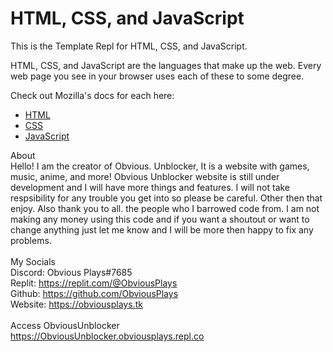 # HTML, CSS, and JavaScript

This is the Template Repl for HTML, CSS, and JavaScript.

HTML, CSS, and JavaScript are the languages that make up the web. Every web page you see in your browser uses each of these to some degree.

Check out Mozilla's docs for each here:
- [HTML](https://developer.mozilla.org/en-US/docs/Web/HTML)
- [CSS](https://developer.mozilla.org/en-US/docs/Web/CSS)
- [JavaScript](https://developer.mozilla.org/en-US/docs/Web/JavaScript)

About<br>
Hello! I am the creator of Obvious. Unblocker, It is a website with games, music, anime, and more! Obvious Unblocker website is still under development and I will have more things and features. I will not take respsibility for any trouble you get into so please be careful. Other then that enjoy. Also thank you to all. the people who I barrowed code from. I am not making any money using this code and if you want a shoutout or want to change anything just let me know and I will be more then happy to fix any problems.
<br><br>
My Socials<br>
Discord: Obvious Plays#7685<br>
Replit: https://replit.com/@ObviousPlays<br>
Github: https://github.com/ObviousPlays<br>
Website: https://obviousplays.tk<br>
<br>
Access ObviousUnblocker <br>
https://ObviousUnblocker.obviousplays.repl.co<br>
 
